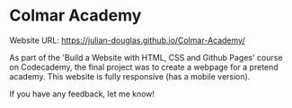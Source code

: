 # Colmar Academy

Website URL: https://julian-douglas.github.io/Colmar-Academy/

As part of the 'Build a Website with HTML, CSS and Github Pages' course on Codecademy, the final project was to create a webpage for a pretend academy. This website is fully responsive (has a mobile version).

If you have any feedback, let me know!
